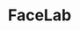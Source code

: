 ---
title: FaceLab
emoji: 😃
colorFrom: indigo
colorTo: purple
sdk: gradio
app_file: app.py
pinned: false
license: mit
---